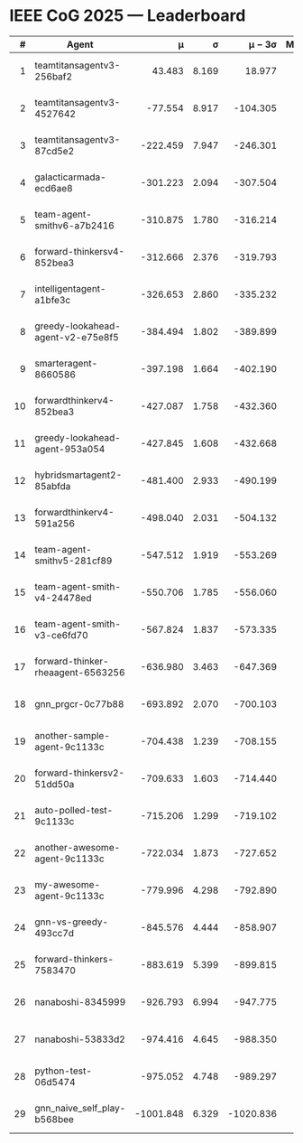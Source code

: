 # IEEE CoG 2025 — Leaderboard

| # | Agent | μ | σ | μ − 3σ | Matches | Updated |
|---:|---|---:|---:|---:|---:|---|
| 1 | teamtitansagentv3-256baf2 | 43.483 | 8.169 | 18.977 | 18876 | 2025-08-24 11:51 |
| 2 | teamtitansagentv3-4527642 | -77.554 | 8.917 | -104.305 | 18590 | 2025-08-24 11:51 |
| 3 | teamtitansagentv3-87cd5e2 | -222.459 | 7.947 | -246.301 | 19866 | 2025-08-24 11:51 |
| 4 | galacticarmada-ecd6ae8 | -301.223 | 2.094 | -307.504 | 17180 | 2025-08-24 11:51 |
| 5 | team-agent-smithv6-a7b2416 | -310.875 | 1.780 | -316.214 | 18720 | 2025-08-24 11:51 |
| 6 | forward-thinkersv4-852bea3 | -312.666 | 2.376 | -319.793 | 15117 | 2025-08-24 11:51 |
| 7 | intelligentagent-a1bfe3c | -326.653 | 2.860 | -335.232 | 15863 | 2025-08-24 11:51 |
| 8 | greedy-lookahead-agent-v2-e75e8f5 | -384.494 | 1.802 | -389.899 | 19150 | 2025-08-24 11:51 |
| 9 | smarteragent-8660586 | -397.198 | 1.664 | -402.190 | 15666 | 2025-08-24 11:51 |
| 10 | forwardthinkerv4-852bea3 | -427.087 | 1.758 | -432.360 | 15487 | 2025-08-24 11:51 |
| 11 | greedy-lookahead-agent-953a054 | -427.845 | 1.608 | -432.668 | 17490 | 2025-08-24 11:51 |
| 12 | hybridsmartagent2-85abfda | -481.400 | 2.933 | -490.199 | 15634 | 2025-08-24 11:51 |
| 13 | forwardthinkerv4-591a256 | -498.040 | 2.031 | -504.132 | 15401 | 2025-08-24 11:51 |
| 14 | team-agent-smithv5-281cf89 | -547.512 | 1.919 | -553.269 | 18240 | 2025-08-24 11:51 |
| 15 | team-agent-smith-v4-24478ed | -550.706 | 1.785 | -556.060 | 19076 | 2025-08-24 11:51 |
| 16 | team-agent-smith-v3-ce6fd70 | -567.824 | 1.837 | -573.335 | 19636 | 2025-08-24 11:51 |
| 17 | forward-thinker-rheaagent-6563256 | -636.980 | 3.463 | -647.369 | 17696 | 2025-08-24 11:51 |
| 18 | gnn_prgcr-0c77b88 | -693.892 | 2.070 | -700.103 | 16580 | 2025-08-24 11:51 |
| 19 | another-sample-agent-9c1133c | -704.438 | 1.239 | -708.155 | 18660 | 2025-08-24 11:51 |
| 20 | forward-thinkersv2-51dd50a | -709.633 | 1.603 | -714.440 | 17896 | 2025-08-24 11:51 |
| 21 | auto-polled-test-9c1133c | -715.206 | 1.299 | -719.102 | 19340 | 2025-08-24 11:51 |
| 22 | another-awesome-agent-9c1133c | -722.034 | 1.873 | -727.652 | 20100 | 2025-08-24 11:51 |
| 23 | my-awesome-agent-9c1133c | -779.996 | 4.298 | -792.890 | 18700 | 2025-08-24 11:51 |
| 24 | gnn-vs-greedy-493cc7d | -845.576 | 4.444 | -858.907 | 14800 | 2025-08-24 11:51 |
| 25 | forward-thinkers-7583470 | -883.619 | 5.399 | -899.815 | 17240 | 2025-08-24 11:51 |
| 26 | nanaboshi-8345999 | -926.793 | 6.994 | -947.775 | 15250 | 2025-08-24 11:51 |
| 27 | nanaboshi-53833d2 | -974.416 | 4.645 | -988.350 | 14560 | 2025-08-24 11:51 |
| 28 | python-test-06d5474 | -975.052 | 4.748 | -989.297 | 14970 | 2025-08-24 11:51 |
| 29 | gnn_naive_self_play-b568bee | -1001.848 | 6.329 | -1020.836 | 14720 | 2025-08-24 11:51 |
